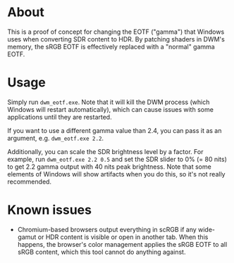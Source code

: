 # About
This is a proof of concept for changing the EOTF ("gamma") that Windows uses when converting SDR content to HDR. By patching shaders in DWM's memory, the sRGB EOTF is effectively replaced with a "normal" gamma EOTF.

# Usage
Simply run `dwm_eotf.exe`. Note that it will kill the DWM process (which Windows will restart automatically), which can cause issues with some applications until they are restarted.

If you want to use a different gamma value than 2.4, you can pass it as an argument, e.g. `dwm_eotf.exe 2.2`.

Additionally, you can scale the SDR brightness level by a factor. For example, run `dwm_eotf.exe 2.2 0.5` and set the SDR slider to 0% (= 80 nits) to get 2.2 gamma output with 40 nits peak brightness. Note that some elements of Windows will show artifacts when you do this, so it's not really recommended.

# Known issues
* Chromium-based browsers output everything in scRGB if any wide-gamut or HDR content is visible or open in another tab. When this happens, the browser's color management applies the sRGB EOTF to all sRGB content, which this tool cannot do anything against.
